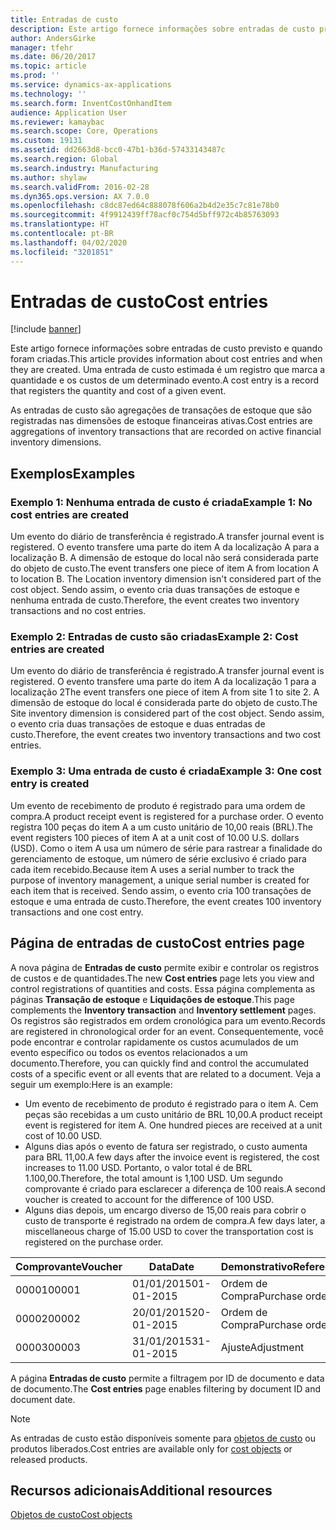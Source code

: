 ```yaml
---
title: Entradas de custo
description: Este artigo fornece informações sobre entradas de custo previsto e quando foram criadas. Uma entrada de custo estimada é um registro que marca a quantidade e os custos de um determinado evento.
author: AndersGirke
manager: tfehr
ms.date: 06/20/2017
ms.topic: article
ms.prod: ''
ms.service: dynamics-ax-applications
ms.technology: ''
ms.search.form: InventCostOnhandItem
audience: Application User
ms.reviewer: kamaybac
ms.search.scope: Core, Operations
ms.custom: 19131
ms.assetid: dd2663d8-bcc0-47b1-b36d-57433143487c
ms.search.region: Global
ms.search.industry: Manufacturing
ms.author: shylaw
ms.search.validFrom: 2016-02-28
ms.dyn365.ops.version: AX 7.0.0
ms.openlocfilehash: c8dc87ed64c888078f606a2b4d2e35c7c81e78b0
ms.sourcegitcommit: 4f9912439ff78acf0c754d5bff972c4b85763093
ms.translationtype: HT
ms.contentlocale: pt-BR
ms.lasthandoff: 04/02/2020
ms.locfileid: "3201851"
---
```

# <a name="cost-entries"></a><span data-ttu-id="7f36d-104">Entradas de custo</span><span class="sxs-lookup"><span data-stu-id="7f36d-104">Cost entries</span></span>

[!include [banner](../includes/banner.md)]

<span data-ttu-id="7f36d-105">Este artigo fornece informações sobre entradas de custo previsto e quando foram criadas.</span><span class="sxs-lookup"><span data-stu-id="7f36d-105">This article provides information about cost entries and when they are created.</span></span> <span data-ttu-id="7f36d-106">Uma entrada de custo estimada é um registro que marca a quantidade e os custos de um determinado evento.</span><span class="sxs-lookup"><span data-stu-id="7f36d-106">A cost entry is a record that registers the quantity and cost of a given event.</span></span>

<span data-ttu-id="7f36d-107">As entradas de custo são agregações de transações de estoque que são registradas nas dimensões de estoque financeiras ativas.</span><span class="sxs-lookup"><span data-stu-id="7f36d-107">Cost entries are aggregations of inventory transactions that are recorded on active financial inventory dimensions.</span></span>

## <a name="examples"></a><span data-ttu-id="7f36d-108">Exemplos</span><span class="sxs-lookup"><span data-stu-id="7f36d-108">Examples</span></span>
### <a name="example-1-no-cost-entries-are-created"></a><span data-ttu-id="7f36d-109">Exemplo 1: Nenhuma entrada de custo é criada</span><span class="sxs-lookup"><span data-stu-id="7f36d-109">Example 1: No cost entries are created</span></span>

<span data-ttu-id="7f36d-110">Um evento do diário de transferência é registrado.</span><span class="sxs-lookup"><span data-stu-id="7f36d-110">A transfer journal event is registered.</span></span> <span data-ttu-id="7f36d-111">O evento transfere uma parte do item A da localização A para a localização B. A dimensão de estoque do local não será considerada parte do objeto de custo.</span><span class="sxs-lookup"><span data-stu-id="7f36d-111">The event transfers one piece of item A from location A to location B. The Location inventory dimension isn't considered part of the cost object.</span></span> <span data-ttu-id="7f36d-112">Sendo assim, o evento cria duas transações de estoque e nenhuma entrada de custo.</span><span class="sxs-lookup"><span data-stu-id="7f36d-112">Therefore, the event creates two inventory transactions and no cost entries.</span></span>

### <a name="example-2-cost-entries-are-created"></a><span data-ttu-id="7f36d-113">Exemplo 2: Entradas de custo são criadas</span><span class="sxs-lookup"><span data-stu-id="7f36d-113">Example 2: Cost entries are created</span></span>

<span data-ttu-id="7f36d-114">Um evento do diário de transferência é registrado.</span><span class="sxs-lookup"><span data-stu-id="7f36d-114">A transfer journal event is registered.</span></span> <span data-ttu-id="7f36d-115">O evento transfere uma parte do item A da localização 1 para a localização 2</span><span class="sxs-lookup"><span data-stu-id="7f36d-115">The event transfers one piece of item A from site 1 to site 2.</span></span> <span data-ttu-id="7f36d-116">A dimensão de estoque do local é considerada parte do objeto de custo.</span><span class="sxs-lookup"><span data-stu-id="7f36d-116">The Site inventory dimension is considered part of the cost object.</span></span> <span data-ttu-id="7f36d-117">Sendo assim, o evento cria duas transações de estoque e duas entradas de custo.</span><span class="sxs-lookup"><span data-stu-id="7f36d-117">Therefore, the event creates two inventory transactions and two cost entries.</span></span>

### <a name="example-3-one-cost-entry-is-created"></a><span data-ttu-id="7f36d-118">Exemplo 3: Uma entrada de custo é criada</span><span class="sxs-lookup"><span data-stu-id="7f36d-118">Example 3: One cost entry is created</span></span>

<span data-ttu-id="7f36d-119">Um evento de recebimento de produto é registrado para uma ordem de compra.</span><span class="sxs-lookup"><span data-stu-id="7f36d-119">A product receipt event is registered for a purchase order.</span></span> <span data-ttu-id="7f36d-120">O evento registra 100 peças do item A a um custo unitário de 10,00 reais (BRL).</span><span class="sxs-lookup"><span data-stu-id="7f36d-120">The event registers 100 pieces of item A at a unit cost of 10.00 U.S. dollars (USD).</span></span> <span data-ttu-id="7f36d-121">Como o item A usa um número de série para rastrear a finalidade do gerenciamento de estoque, um número de série exclusivo é criado para cada item recebido.</span><span class="sxs-lookup"><span data-stu-id="7f36d-121">Because item A uses a serial number to track the purpose of inventory management, a unique serial number is created for each item that is received.</span></span> <span data-ttu-id="7f36d-122">Sendo assim, o evento cria 100 transações de estoque e uma entrada de custo.</span><span class="sxs-lookup"><span data-stu-id="7f36d-122">Therefore, the event creates 100 inventory transactions and one cost entry.</span></span>

## <a name="cost-entries-page"></a><span data-ttu-id="7f36d-123">Página de entradas de custo</span><span class="sxs-lookup"><span data-stu-id="7f36d-123">Cost entries page</span></span>
<span data-ttu-id="7f36d-124">A nova página de **Entradas de custo** permite exibir e controlar os registros de custos e de quantidades.</span><span class="sxs-lookup"><span data-stu-id="7f36d-124">The new **Cost entries** page lets you view and control registrations of quantities and costs.</span></span> <span data-ttu-id="7f36d-125">Essa página complementa as páginas **Transação de estoque** e **Liquidações de estoque**.</span><span class="sxs-lookup"><span data-stu-id="7f36d-125">This page complements the **Inventory transaction** and **Inventory settlement** pages.</span></span> <span data-ttu-id="7f36d-126">Os registros são registrados em ordem cronológica para um evento.</span><span class="sxs-lookup"><span data-stu-id="7f36d-126">Records are registered in chronological order for an event.</span></span> <span data-ttu-id="7f36d-127">Consequentemente, você pode encontrar e controlar rapidamente os custos acumulados de um evento específico ou todos os eventos relacionados a um documento.</span><span class="sxs-lookup"><span data-stu-id="7f36d-127">Therefore, you can quickly find and control the accumulated costs of a specific event or all events that are related to a document.</span></span> <span data-ttu-id="7f36d-128">Veja a seguir um exemplo:</span><span class="sxs-lookup"><span data-stu-id="7f36d-128">Here is an example:</span></span>

-   <span data-ttu-id="7f36d-129">Um evento de recebimento de produto é registrado para o item A. Cem peças são recebidas a um custo unitário de BRL 10,00.</span><span class="sxs-lookup"><span data-stu-id="7f36d-129">A product receipt event is registered for item A. One hundred pieces are received at a unit cost of 10.00 USD.</span></span>
-   <span data-ttu-id="7f36d-130">Alguns dias após o evento de fatura ser registrado, o custo aumenta para BRL 11,00.</span><span class="sxs-lookup"><span data-stu-id="7f36d-130">A few days after the invoice event is registered, the cost increases to 11.00 USD.</span></span> <span data-ttu-id="7f36d-131">Portanto, o valor total é de BRL 1.100,00.</span><span class="sxs-lookup"><span data-stu-id="7f36d-131">Therefore, the total amount is 1,100 USD.</span></span> <span data-ttu-id="7f36d-132">Um segundo comprovante é criado para esclarecer a diferença de 100 reais.</span><span class="sxs-lookup"><span data-stu-id="7f36d-132">A second voucher is created to account for the difference of 100 USD.</span></span>
-   <span data-ttu-id="7f36d-133">Alguns dias depois, um encargo diverso de 15,00 reais para cobrir o custo de transporte é registrado na ordem de compra.</span><span class="sxs-lookup"><span data-stu-id="7f36d-133">A few days later, a miscellaneous charge of 15.00 USD to cover the transportation cost is registered on the purchase order.</span></span>

| <span data-ttu-id="7f36d-134">Comprovante</span><span class="sxs-lookup"><span data-stu-id="7f36d-134">Voucher</span></span> | <span data-ttu-id="7f36d-135">Data</span><span class="sxs-lookup"><span data-stu-id="7f36d-135">Date</span></span>       | <span data-ttu-id="7f36d-136">Demonstrativo</span><span class="sxs-lookup"><span data-stu-id="7f36d-136">Reference</span></span>      | <span data-ttu-id="7f36d-137">Número</span><span class="sxs-lookup"><span data-stu-id="7f36d-137">Number</span></span> | <span data-ttu-id="7f36d-138">ID do lote</span><span class="sxs-lookup"><span data-stu-id="7f36d-138">Lot ID</span></span>  | <span data-ttu-id="7f36d-139">Quantidade</span><span class="sxs-lookup"><span data-stu-id="7f36d-139">Quantity</span></span> | <span data-ttu-id="7f36d-140">Valor</span><span class="sxs-lookup"><span data-stu-id="7f36d-140">Amount</span></span>  |
|---------|------------|----------------|--------|---------|---------------|----|
| <span data-ttu-id="7f36d-141">00001</span><span class="sxs-lookup"><span data-stu-id="7f36d-141">00001</span></span>   | <span data-ttu-id="7f36d-142">01/01/2015</span><span class="sxs-lookup"><span data-stu-id="7f36d-142">01-01-2015</span></span> | <span data-ttu-id="7f36d-143">Ordem de Compra</span><span class="sxs-lookup"><span data-stu-id="7f36d-143">Purchase order</span></span> | <span data-ttu-id="7f36d-144">100001</span><span class="sxs-lookup"><span data-stu-id="7f36d-144">100001</span></span> | <span data-ttu-id="7f36d-145">0000101</span><span class="sxs-lookup"><span data-stu-id="7f36d-145">0000101</span></span> | <span data-ttu-id="7f36d-146">100,00</span><span class="sxs-lookup"><span data-stu-id="7f36d-146">100.00</span></span>   | <span data-ttu-id="7f36d-147">1.000,00</span><span class="sxs-lookup"><span data-stu-id="7f36d-147">1000.00</span></span> |
| <span data-ttu-id="7f36d-148">00002</span><span class="sxs-lookup"><span data-stu-id="7f36d-148">00002</span></span>   | <span data-ttu-id="7f36d-149">20/01/2015</span><span class="sxs-lookup"><span data-stu-id="7f36d-149">20-01-2015</span></span> | <span data-ttu-id="7f36d-150">Ordem de Compra</span><span class="sxs-lookup"><span data-stu-id="7f36d-150">Purchase order</span></span> | <span data-ttu-id="7f36d-151">100001</span><span class="sxs-lookup"><span data-stu-id="7f36d-151">100001</span></span> | <span data-ttu-id="7f36d-152">0000101</span><span class="sxs-lookup"><span data-stu-id="7f36d-152">0000101</span></span> |          | <span data-ttu-id="7f36d-153">100,00</span><span class="sxs-lookup"><span data-stu-id="7f36d-153">100.00</span></span>  |
| <span data-ttu-id="7f36d-154">00003</span><span class="sxs-lookup"><span data-stu-id="7f36d-154">00003</span></span>   | <span data-ttu-id="7f36d-155">31/01/2015</span><span class="sxs-lookup"><span data-stu-id="7f36d-155">31-01-2015</span></span> | <span data-ttu-id="7f36d-156">Ajuste</span><span class="sxs-lookup"><span data-stu-id="7f36d-156">Adjustment</span></span>     | <span data-ttu-id="7f36d-157">100001</span><span class="sxs-lookup"><span data-stu-id="7f36d-157">100001</span></span> | <span data-ttu-id="7f36d-158">0000101</span><span class="sxs-lookup"><span data-stu-id="7f36d-158">0000101</span></span> |          | <span data-ttu-id="7f36d-159">15,00</span><span class="sxs-lookup"><span data-stu-id="7f36d-159">15.00</span></span>   |

<span data-ttu-id="7f36d-160">A página **Entradas de custo** permite a filtragem por ID de documento e data de documento.</span><span class="sxs-lookup"><span data-stu-id="7f36d-160">The **Cost entries** page enables filtering by document ID and document date.</span></span> 

> [!NOTE]
> <span data-ttu-id="7f36d-161">As entradas de custo estão disponíveis somente para [objetos de custo](cost-object.md) ou produtos liberados.</span><span class="sxs-lookup"><span data-stu-id="7f36d-161">Cost entries are available only for [cost objects](cost-object.md) or released products.</span></span>

<a name="additional-resources"></a><span data-ttu-id="7f36d-162">Recursos adicionais</span><span class="sxs-lookup"><span data-stu-id="7f36d-162">Additional resources</span></span>
--------

[<span data-ttu-id="7f36d-163">Objetos de custo</span><span class="sxs-lookup"><span data-stu-id="7f36d-163">Cost objects</span></span>](cost-object.md)



